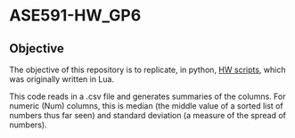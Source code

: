 # ASE591-HW_GP6

## Objective
The objective of this repository is to replicate, in python, [HW scripts](https://github.com/txt/ase23), which was originally written in Lua. 

This code reads in a .csv file and generates summaries of the columns. For numeric (Num) columns, this is median (the middle value of a sorted list of numbers thus far seen) and standard deviation (a measure of the spread of numbers).
